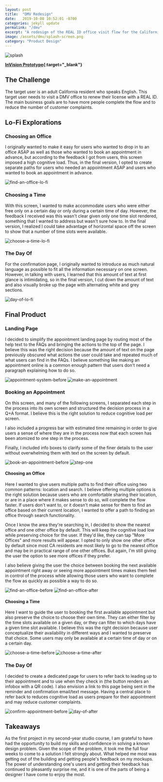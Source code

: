 ```yaml
---
layout: post
title:  "DMV Redesign"
date:   2019-10-08 10:52:01 -0700
categories: jekyll update
permalink: "/dmv"
excerpt: "A redesign of the REAL ID office visit flow for the California DMV."
image: /assets/dmv/splash-screen.png
category: "Product Design"
---
```


<img src="/assets/dmv/splash-screen.png" alt="splash" />

**[InVision Prototype](https://invis.io/NEU60BEG58U){:target="_blank"}**

## The Challenge
The target user is an adult California resident who speaks English. This target user needs to visit a DMV office to renew their license with a REAL ID. The main business goals are to have more people complete the flow and to reduce the number of customer complaints.

## Lo-Fi Explorations
### Choosing an Office
I originally wanted to make it easy for users who wanted to drop in to an office ASAP as well as those who wanted to book an appointment in advance, but according to the feedback I got from users, this screen imposed a high cognitive load. Thus, in the final version, I opted to create separate paths for users who needed an appointment ASAP and users who wanted to book an appointment in advance.

<img src="/assets/dmv/find-an-office-lo-fi.png" alt="find-an-office-lo-fi" />

### Choosing a Time
With this screen, I wanted to make accommodate users who were either free only on a certain day or only during a certain time of day. However, the feedback I received was this wasn't clear given only one time slot rendered, something that I wanted to address but wasn't sure how to. In the final version, I realized I could take advantage of horizontal space off the screen to show that a number of time slots were available.

<img src="/assets/dmv/choose-a-time-lo-fi.png" alt="choose-a-time-lo-fi" />

### The Day Of
For the confirmation page, I originally wanted to introduce as much natural language as possible to fit all the information necessary on one screen. However, in talking with users, I learned that this amount of text at first glance is intimidating, so in the final version, I cut down the amount of text and also visually broke up the page with alternating white and grey sections.

<img src="/assets/dmv/day-of-lo-fi.png" alt="day-of-lo-fi" />

## Final Product
### Landing Page
I decided to simplify the appointment landing page by routing most of the help text to the FAQs and bringing the actions to the top of the page. I believe this was the right decision because the amount of text on the page previously obscured what actions the user could take and repeated much of what users can find in the FAQs. I believe something like making an appointment online is a common enough pattern that users don't need a paragraph explaining how to do so.

<img src="/assets/dmv/appointment_system_before.png" alt="appointment-system-before" /> <img src="/assets/dmv/make-an-appointment.png" alt="make-an-appointment" />

### Booking an Appointment
On this screen, and many of the following screens, I separated each step in the process into its own screen and structured the decision process in a Q+A format. I believe this is the right solution to reduce cognitive load per screen.

I also included a progress bar with estimated time remaining in order to give users a sense of where they are in the process now that each screen has been atomized to one step in the process.

Finally, I included info boxes to clarify some of the finer details to the user without overwhelming them with text on the screen by default.

<img src="/assets/dmv/book-an-appointment-before.png" alt="book-an-appointment-before" /> <img src="/assets/dmv/step-one-after2.png" alt="step-one" />

#### Choosing an Office
Here I wanted to give users multiple paths to find their office using two common patterns: location and search. I believe offering multiple options is the right solution because users who are comfortable sharing their location, or are in a place where it makes sense to do so, will complete the flow faster. If users don't want to, or it doesn't make sense for them to find an office based on their current location, I wanted to offer a path to finding an office through search functionality.

Once I know the area they're searching in, I decided to show the nearest office and one other office by default. This will keep the cognitive load low while preserving choice for the user. If they'd like, they can tap "More Offices" and more results will appear. I opted to only show one other office by default since most CA residents are most likely to go to the nearest office and may be in practical range of one other offices. But again, I'm still giving the user the option to see more offices if they prefer.

I also believe giving the user the choice between booking the next available appointment right away or seeing more appointment times makes them feel in control of the process while allowing those users who want to complete the flow as quickly as possible a way to do so.

<img src="/assets/dmv/find-an-office-before.png" alt="find-an-office-before" /> <img src="/assets/dmv/find-an-office-after.png" alt="find-an-office-after" />

#### Choosing a Time
Here I want to guide the user to booking the first available appointment but also preserve the choice to choose their own time. They can either filter by the time slots available on a given day, or they can filter to which days have a given time slot available. I believe this was the right decision because user conceptualize their availability in different ways and I wanted to preserve that choice. Some users may only be available at a certain time of day or on a certain day.

<img src="/assets/dmv/choose-a-time-before.png" alt="choose-a-time-before" /> <img src="/assets/dmv/choose-a-time-after.png" alt="choose-a-time-after" />

### The Day Of
I decided to create a dedicated page for users to refer back to leading up to their appointment and to use when they check in (the button renders an infobox with a QR code). I also envision a link to this page being sent in the reminder and confirmation email/text message. Having a central place to refer back to reduces cognitive load as users prepare for their appointment and may reduce customer complaints.

<img src="/assets/dmv/confirm-appointment-before2.png" alt="confirm-appointment-before" /> <img src="/assets/dmv/day-of-after.png" alt="day-of-after" />

## Takeaways
As the first project in my second-year studio course, I am grateful to have had the opportunity to build my skills and confidence in solving a known design problem. Given the scope of the problem, it took me the full four weeks to come to a solution I felt strongly about. What helped me most was getting out of the building and getting people's feedback on my mockups. The power of understanding one's users and getting their feedback has continued to pleasantly surprise me, and it is one of the parts of being a designer I have come to enjoy the most.
